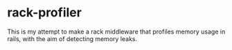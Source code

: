 # rack-profiler

This is my attempt to make a rack middleware that profiles memory usage in rails, with the aim of detecting memory leaks.

